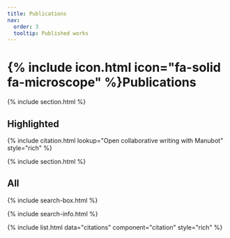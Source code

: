 ```yaml
---
title: Publications
nav:
  order: 3
  tooltip: Published works
---
```


# {% include icon.html icon="fa-solid fa-microscope" %}Publications

{% include section.html %}

## Highlighted

{% include citation.html lookup="Open collaborative writing with Manubot" style="rich" %}

{% include section.html %}

## All

{% include search-box.html %}

{% include search-info.html %}

{% include list.html data="citations" component="citation" style="rich" %}
